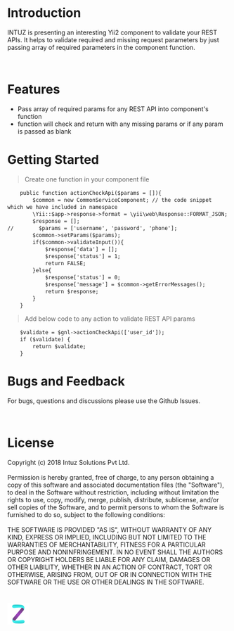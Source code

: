 <h1>Introduction</h1>

INTUZ is presenting an interesting Yii2 component to validate your REST APIs. It helps to validate required and missing request parameters by just passing array of required parameters in the component function.

<br>
<h1>Features</h1>

- Pass array of required params for any REST API into component's function
- function will check and return with any missing params or if any param is passed as blank


<h1>Getting Started</h1>

> Create one function in your component file

```
	public function actionCheckApi($params = []){
        $common = new CommonServiceComponent; // the code snippet which we have included in namespace
        \Yii::$app->response->format = \yii\web\Response::FORMAT_JSON;
        $response = [];
//        $params = ['username', 'password', 'phone'];
        $common->setParams($params);
        if($common->validateInput()){
            $response['data'] = [];
            $response['status'] = 1; 
            return FALSE;  
        }else{
            $response['status'] = 0;
            $response['message'] = $common->getErrorMessages();             
            return $response;  
        }     
    }   

```

> Add below code to any action to validate REST API params

```
	$validate = $gnl->actionCheckApi(['user_id']);
	if ($validate) {
		return $validate;
	}
```

<h1>Bugs and Feedback</h1>

For bugs, questions and discussions please use the Github Issues.

<br>
<h1>License</h1>

Copyright (c) 2018 Intuz Solutions Pvt Ltd.
<br><br>
Permission is hereby granted, free of charge, to any person obtaining a copy of this software and associated documentation files (the "Software"), to deal in the Software without restriction, including without limitation the rights to use, copy, modify, merge, publish, distribute, sublicense, and/or sell copies of the Software, and to permit persons to whom the Software is furnished to do so, subject to the following conditions:
<br><br>
THE SOFTWARE IS PROVIDED "AS IS", WITHOUT WARRANTY OF ANY KIND, EXPRESS OR IMPLIED, INCLUDING BUT NOT LIMITED TO THE WARRANTIES OF MERCHANTABILITY, FITNESS FOR A PARTICULAR PURPOSE AND NONINFRINGEMENT. IN NO EVENT SHALL THE AUTHORS OR COPYRIGHT HOLDERS BE LIABLE FOR ANY CLAIM, DAMAGES OR OTHER LIABILITY, WHETHER IN AN ACTION OF CONTRACT, TORT OR OTHERWISE, ARISING FROM, OUT OF OR IN CONNECTION WITH THE SOFTWARE OR THE USE OR OTHER DEALINGS IN THE SOFTWARE.

<h1></h1>
<a href="http://www.intuz.com">
<img src="Screenshots/logo.jpg">
</a>